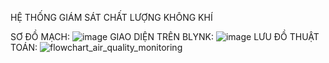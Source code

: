 HỆ THỐNG GIÁM SÁT CHẤT LƯỢNG KHÔNG KHÍ

SƠ ĐỒ MẠCH:
![image](https://github.com/user-attachments/assets/140f07c1-9eee-48a7-a934-d688470f6176)
GIAO DIỆN TRÊN BLYNK:
![image](https://github.com/user-attachments/assets/32ed5026-378f-4184-97ec-01418935fe0a)
LƯU ĐỒ THUẬT TOÁN:
![flowchart_air_quality_monitoring](https://github.com/user-attachments/assets/9d5f087b-85c7-4732-bf6b-828a94590963)

